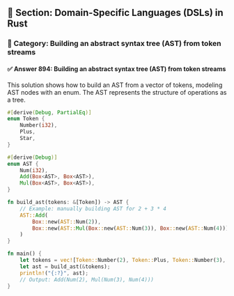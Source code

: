 ## 📘 Section: Domain-Specific Languages (DSLs) in Rust
### 🔹 Category: Building an abstract syntax tree (AST) from token streams
#### ✅ Answer 894: Building an abstract syntax tree (AST) from token streams

This solution shows how to build an AST from a vector of tokens, modeling AST nodes with an enum. The AST represents the structure of operations as a tree.

```rust
#[derive(Debug, PartialEq)]
enum Token {
    Number(i32),
    Plus,
    Star,
}

#[derive(Debug)]
enum AST {
    Num(i32),
    Add(Box<AST>, Box<AST>),
    Mul(Box<AST>, Box<AST>),
}

fn build_ast(tokens: &[Token]) -> AST {
    // Example: manually building AST for 2 + 3 * 4
    AST::Add(
        Box::new(AST::Num(2)),
        Box::new(AST::Mul(Box::new(AST::Num(3)), Box::new(AST::Num(4))))
    )
}

fn main() {
    let tokens = vec![Token::Number(2), Token::Plus, Token::Number(3), Token::Star, Token::Number(4)];
    let ast = build_ast(&tokens);
    println!("{:?}", ast);
    // Output: Add(Num(2), Mul(Num(3), Num(4)))
}
```

